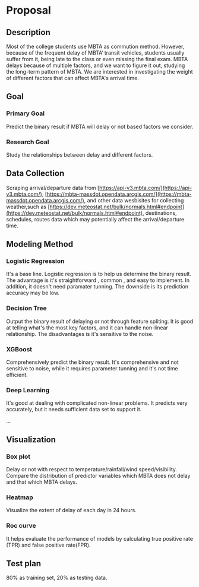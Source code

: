# Proposal 

## Description
Most of the college students use MBTA as commution method. However, because of the frequent delay of MBTA‘ transit vehicles, students usually suffer from it, being late to the class or even missing the final exam. MBTA delays because of multiple factors, and we want to figure it out, studying the long-term pattern of MBTA. We are interested in investigating the weight of different factors that can affect MBTA's arrival time.

## Goal
 
### Primary Goal
Predict the binary result if MBTA will delay or not based factors we consider.

### Research Goal 
Study the relationships between delay and different factors.

## Data Collection
Scraping arrival/departure data from [https://api-v3.mbta.com/](https://api-v3.mbta.com/), [https://mbta-massdot.opendata.arcgis.com/](https://mbta-massdot.opendata.arcgis.com/), and other data wesbisites for collecting weather,such as [https://dev.meteostat.net/bulk/normals.html#endpoint](https://dev.meteostat.net/bulk/normals.html#endpoint), destinations, schedules, routes data which may potentially affect the arrival/departure time.

## Modeling Method 
### Logistic Regression   
It's a base line. Logistic regression is to help us determine the binary result. The advantage is it's straightforward , common , and easy to implement. In addition, it doesn't need paramater tunning. The downside is its prediction accuracy may be low.

### Decision Tree
Output the binary result of delaying or not through feature spliting. It is good at telling what's the most key factors, and it can handle non-linear relationship. The disadvantages is it's sensitive to the noise.

### XGBoost
Comprehensively predict the binary result. It's comprehensive and not sensitive to noise, while it requires parameter tunning and it's not time efficient.

### Deep Learning
It's good at dealing with complicated non-linear problems. It predicts very accurately, but it needs sufficient data set to support it.

...

## Visualization
### Box plot
Delay or not with respect to temperature/rainfall/wind speed/visibility. Compare the distribution of predictor variables which MBTA does not delay and that which MBTA delays.

### Heatmap 
Visualize the extent of delay of each day in 24 hours.

### Roc curve
It helps evaluate the performance of models by calculating true positive rate (TPR) and false positive rate(FPR).

## Test plan
80% as training set, 20% as testing data.